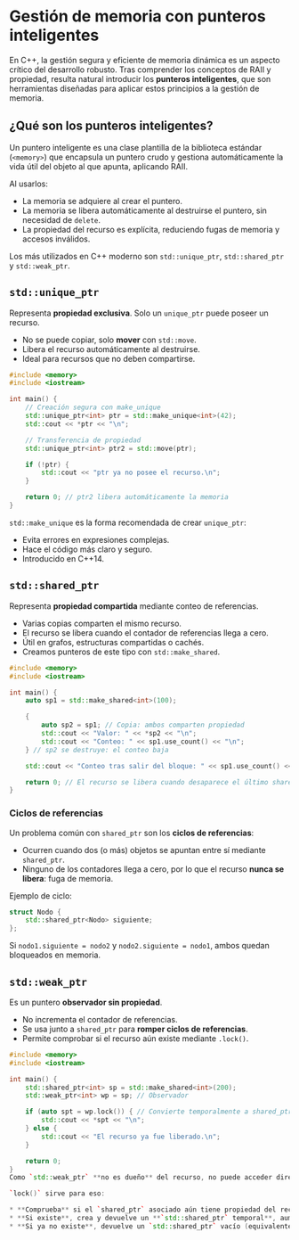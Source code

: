 # Gestión de memoria con punteros inteligentes

En C++, la gestión segura y eficiente de memoria dinámica es un aspecto crítico del desarrollo robusto. Tras comprender los conceptos de RAII y propiedad, resulta natural introducir los **punteros inteligentes**, que son herramientas diseñadas para aplicar estos principios a la gestión de memoria.

## ¿Qué son los punteros inteligentes?

Un puntero inteligente es una clase plantilla de la biblioteca estándar (`<memory>`) que encapsula un puntero crudo y gestiona automáticamente la vida útil del objeto al que apunta, aplicando RAII.

Al usarlos:

* La memoria se adquiere al crear el puntero.
* La memoria se libera automáticamente al destruirse el puntero, sin necesidad de `delete`.
* La propiedad del recurso es explícita, reduciendo fugas de memoria y accesos inválidos.

Los más utilizados en C++ moderno son `std::unique_ptr`, `std::shared_ptr` y `std::weak_ptr`.


## `std::unique_ptr`

Representa **propiedad exclusiva**. Solo un `unique_ptr` puede poseer un recurso.

* No se puede copiar, solo **mover** con `std::move`.
* Libera el recurso automáticamente al destruirse.
* Ideal para recursos que no deben compartirse.

```cpp
#include <memory>
#include <iostream>

int main() {
    // Creación segura con make_unique
    std::unique_ptr<int> ptr = std::make_unique<int>(42);
    std::cout << *ptr << "\n";

    // Transferencia de propiedad
    std::unique_ptr<int> ptr2 = std::move(ptr);

    if (!ptr) {
        std::cout << "ptr ya no posee el recurso.\n";
    }

    return 0; // ptr2 libera automáticamente la memoria
}
```

`std::make_unique` es la forma recomendada de crear `unique_ptr`:

* Evita errores en expresiones complejas.
* Hace el código más claro y seguro.
* Introducido en C++14.


## `std::shared_ptr`

Representa **propiedad compartida** mediante conteo de referencias.

* Varias copias comparten el mismo recurso.
* El recurso se libera cuando el contador de referencias llega a cero.
* Útil en grafos, estructuras compartidas o cachés.
* Creamos punteros de este tipo con `std::make_shared`.

```cpp
#include <memory>
#include <iostream>

int main() {
    auto sp1 = std::make_shared<int>(100);

    {
        auto sp2 = sp1; // Copia: ambos comparten propiedad
        std::cout << "Valor: " << *sp2 << "\n";
        std::cout << "Conteo: " << sp1.use_count() << "\n";
    } // sp2 se destruye: el conteo baja

    std::cout << "Conteo tras salir del bloque: " << sp1.use_count() << "\n";

    return 0; // El recurso se libera cuando desaparece el último shared_ptr
}
```

### Ciclos de referencias

Un problema común con `shared_ptr` son los **ciclos de referencias**:

* Ocurren cuando dos (o más) objetos se apuntan entre sí mediante `shared_ptr`.
* Ninguno de los contadores llega a cero, por lo que el recurso **nunca se libera**: fuga de memoria.

Ejemplo de ciclo:

```cpp
struct Nodo {
    std::shared_ptr<Nodo> siguiente;
};
```

Si `nodo1.siguiente = nodo2` y `nodo2.siguiente = nodo1`, ambos quedan bloqueados en memoria.


## `std::weak_ptr`

Es un puntero **observador sin propiedad**.

* No incrementa el contador de referencias.
* Se usa junto a `shared_ptr` para **romper ciclos de referencias**.
* Permite comprobar si el recurso aún existe mediante `.lock()`.

```cpp
#include <memory>
#include <iostream>

int main() {
    std::shared_ptr<int> sp = std::make_shared<int>(200);
    std::weak_ptr<int> wp = sp; // Observador

    if (auto spt = wp.lock()) { // Convierte temporalmente a shared_ptr
        std::cout << *spt << "\n";
    } else {
        std::cout << "El recurso ya fue liberado.\n";
    }

    return 0;
}
Como `std::weak_ptr` **no es dueño** del recurso, no puede acceder directamente a él. Antes debe comprobar si el recurso sigue existiendo.

`lock()` sirve para eso:

* **Comprueba** si el `shared_ptr` asociado aún tiene propiedad del recurso (es decir, su contador de referencias es > 0).
* **Si existe**, crea y devuelve un **`std::shared_ptr` temporal**, aumentando el contador de referencias mientras se usa.
* **Si ya no existe**, devuelve un `std::shared_ptr` vacío (equivalente a `nullptr`).

